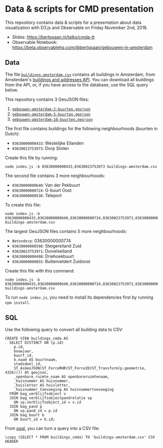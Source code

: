 # Data & scripts for CMD presentation

This repository contains data & scripts for a presentation about data visualization with
D3.js and Observable on Friday November 2nd, 2018.

- Slides: https://bertspaan.nl/talks/cmda-tt
- Observable Notebook: https://beta.observablehq.com/@bertspaan/gebouwen-in-amsterdam

## Data

The file [`buildings-amsterdam.csv`](buildings-amsterdam.csv) contains all buildings in Amsterdam, from Amsterdam's
[buildings and addresses API](https://api.data.amsterdam.nl/bag/). You can download all buildings from the API, or, if you have access to the database, use the SQL query below.

This repository contains 3 GeoJSON files:

1. [`gebouwen-amsterdam-2-buurten.geojson`](gebouwen-amsterdam-2-buurten.geojson)
2. [`gebouwen-amsterdam-5-buurten.geojson`](gebouwen-amsterdam-5-buurten.geojson)
3. [`gebouwen-amsterdam-10-buurten.geojson`](gebouwen-amsterdam-10-buurten.geojson)

The first file contains buildings for the following neighbourhoods (buurten in Dutch):

- `03630000000433`: Westelijke Eilanden
- `03630023753973`: Dorp Sloten

Create this file by running:

    node index.js -b 03630000000433,03630023753973 buildings-amsterdam.csv

The second file contains 3 more neighbourhoods:

- `03630000000640`:  Van der Pekbuurt
- `03630000000724`:  G-buurt Oost
- `03630000000538`:  Teleport

To create this file:

    node index.js -b 03630000000433,03630000000640,03630000000724,03630023753973,03630000000538 buildings-amsterdam.csv

The largest GeoJSON files contains 5 more neighbourhoods:

- `Betondorp`: 03630000000774
- `03630000000598`: Steigereiland Zuid
- `03630023753971`: Duivelseiland
- `03630000000498`: Driehoekbuurt
- `03630000000855`: Buitenveldert Zuidoost

Create this file with this command:

    node index.js -b 03630000000433,03630000000640,03630000000724,03630023753973,03630000000538,03630000000774,03630000000598,03630023753971,03630000000498,03630000000855 buildings-amsterdam.csv

To run `node index.js`, you need to install its dependencies first by running `npm install`.

## SQL

Use the following query to convert all building data to CSV:

```
CREATE VIEW buildings_cmda AS
  SELECT DISTINCT ON (p.id)
    p.id,
    bouwjaar,
    buurt_id,
    b.naam AS buurtnaam,
    stadsdeel_id,
    ST_AsGeoJSON(ST_ForceRHR(ST_Force2D(ST_Transform(p.geometrie, 4326)))) AS geojson,
    _openbare_ruimte_naam AS openbareruimtenaam,
    _huisnummer AS huisnummer,
    _huisletter AS huisletter,
    _huisnummer_toevoeging AS huisnummertoevoeging
  FROM bag_verblijfsobject v
  JOIN bag_verblijfsobjectpandrelatie vp
    ON vp.verblijfsobject_id = v.id
  JOIN bag_pand p
    ON vp.pand_id = p.id
  JOIN bag_buurt b
    ON buurt_id = b.id;
```

From [psql](https://www.postgresql.org/docs/current/static/app-psql.html), you can
turn a query into a CSV file:

    \copy (SELECT * FROM buildings_cmda) TO 'buildings-amsterdam.csv' CSV HEADER

